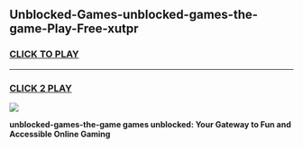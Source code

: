
## Unblocked-Games-unblocked-games-the-game-Play-Free-xutpr
<h3>
<a href="https://premium76.site?title=unblocked-games-the-game&ref=21A">CLICK TO PLAY</a></h3>
<hr>

<h3>
<a href="https://premium76.site?title=unblocked-games-the-game&ref=21A">CLICK 2 PLAY</a>
  
</h3>

<a href="https://premium76.site?title=unblocked-games-the-game&ref=21A"><img src="https://clearcache.store/games.png"></a>


**unblocked-games-the-game games unblocked: Your Gateway to Fun and Accessible Online Gaming**
